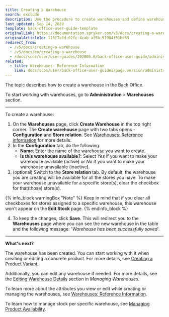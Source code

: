 ```yaml
---
title: Creating a Warehouse
search: exclude
description: Use the procedure to create warehouses and define warehouses per specific stores in the Back Office.
last_updated: Sep 14, 2020
template: back-office-user-guide-template
originalLink: https://documentation.spryker.com/v5/docs/creating-a-warehouse
originalArticleId: 113f7a9d-02fc-4cab-af5b-51984f51bd33
redirect_from:
  - /v5/docs/creating-a-warehouse
  - /v5/docs/en/creating-a-warehouse
  - /docs/scos/user/user-guides/202005.0/back-office-user-guide/administration/warehouses/creating-warehouses.html
related:
  - title: Warehouses- Reference Information
    link: docs/scos/user/back-office-user-guides/page.version/administration/warehouses/references/warehouses-reference-information.html
---
```


The topic describes how to create a warehouse in the Back Office.

To start working with warehouses, go to **Administration** > **Warehouses** section.
***
To create a warehouse:

1. On the **Warehouses** page, click **Create Warehouse** in the top right corner.
The **Create warehouse** page with two tabs opens - **Configuration** and **Store relation**. See [Warehouses: Reference information](/docs/scos/user/back-office-user-guides/{{page.version}}/administration/warehouses/references/warehouses-reference-information.html) for more details.
2. In the **Configuration** tab, do the following:
    * **Name**: Enter the name of the warehouse you want to create.
    * **Is this warehouse available?**: Select *Yes* if you want to make your warehouse available (active) or *No* if you want to make your warehouse unavailable (inactive).
3. (optional) Switch to the **Store relation** tab. By default, the warehouse you are creating will be available for all the stores you have.
To make your warehouse unavailable for a specific store(s), clear the checkbox for that(those) store(s).

{% info_block warningBox "Note" %}
Keep in mind that if you clear all checkboxes for stores assigned to a specific warehouse, this warehouse won't appear on the **Edit Stock** page.
{% endinfo_block %}

4. To keep the changes, click **Save**. This will redirect you to the **Warehouses** page where you can see the new warehouse in the table and the following message: '*Warehouse has been successfully saved*'.

***
**What's next?**

The warehouse has been created. You can start working with it when creating or editing a concrete product. For more details, see [Creating a Product Variant](/docs/scos/user/back-office-user-guides/{{page.version}}/catalog/products/manage-concrete-products/creating-product-variants.html).

Additionally, you can edit any warehouse if needed. For more details, see the [Editing Warehouse Details](/docs/scos/user/back-office-user-guides/{{page.version}}/administration/warehouses/managing-warehouses.html#editing-warehouse-details) section in *Managing Warehouses*.

To learn more about the attributes you view or edit while creating or managing the warehouses, see [Warehouses: Reference Information](/docs/scos/user/back-office-user-guides/{{page.version}}/administration/warehouses/references/warehouses-reference-information.html).

To learn how to manage stock per specific warehouse, see [Managing Product Availability](/docs/scos/user/back-office-user-guides/{{page.version}}/catalog/availability/managing-products-availability.html).
